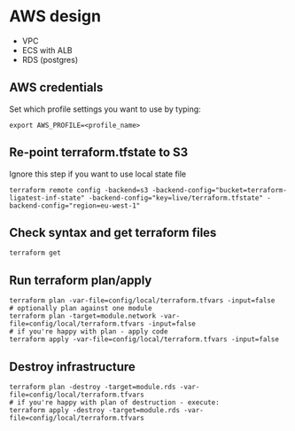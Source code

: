 # AWS design
  * VPC
  * ECS with ALB
  * RDS (postgres)

## AWS credentials
Set which profile settings you want to use by typing:
```
export AWS_PROFILE=<profile_name>
```

## Re-point terraform.tfstate to S3
Ignore this step if you want to use local state file
```
terraform remote config -backend=s3 -backend-config="bucket=terraform-ligatest-inf-state" -backend-config="key=live/terraform.tfstate" -backend-config="region=eu-west-1"
```

## Check syntax and get terraform files
```
terraform get
```

## Run terraform plan/apply
```
terraform plan -var-file=config/local/terraform.tfvars -input=false
# optionally plan against one module
terraform plan -target=module.network -var-file=config/local/terraform.tfvars -input=false
# if you're happy with plan - apply code
terraform apply -var-file=config/local/terraform.tfvars -input=false
```

## Destroy infrastructure
```
terraform plan -destroy -target=module.rds -var-file=config/local/terraform.tfvars
# if you're happy with plan of destruction - execute:
terraform apply -destroy -target=module.rds -var-file=config/local/terraform.tfvars
```

